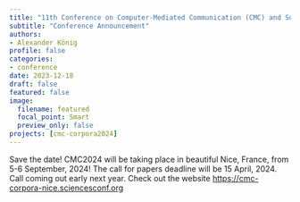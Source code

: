 ```yaml
---
title: "11th Conference on Computer-Mediated Communication (CMC) and Social Media Corpora"
subtitle: "Conference Announcement"
authors:
- Alexander König
profile: false
categories:
- conference
date: 2023-12-18
draft: false
featured: false
image:
  filename: featured
  focal_point: Smart
  preview_only: false
projects: [cmc-corpora2024]
---
```

Save the date! CMC2024 will be taking place in beautiful Nice, France, from 5-6 September, 2024!
The call for papers deadline will be 15 April, 2024. Call coming out early next year. Check out the website https://cmc-corpora-nice.sciencesconf.org

